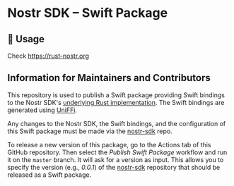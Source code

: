 # Nostr SDK – Swift Package

## 📄 Usage

Check https://rust-nostr.org

## Information for Maintainers and Contributors

This repository is used to publish a Swift package providing Swift bindings to the Nostr SDK's [underlying Rust implementation](https://github.com/rust-nostr/nostr). The Swift bindings are generated using [UniFFi](https://github.com/mozilla/uniffi-rs).

Any changes to the Nostr SDK, the Swift bindings, and the configuration of this Swift package must be made via the [nostr-sdk](https://github.com/rust-nostr/nostr) repo.

To release a new version of this package, go to the Actions tab of this GitHub repository. Then select the *Publish Swift Package* workflow and run it on the `master` branch. It will ask for a version as input. This allows you to specify the version (e.g., *0.0.1*) of the [nostr-sdk](https://github.com/rust-nostr/nostr) repository that should be released as a Swift package.
